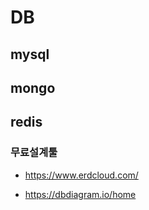 # DB
## mysql

## mongo

## redis

### 무료설계툴
- https://www.erdcloud.com/

- https://dbdiagram.io/home
